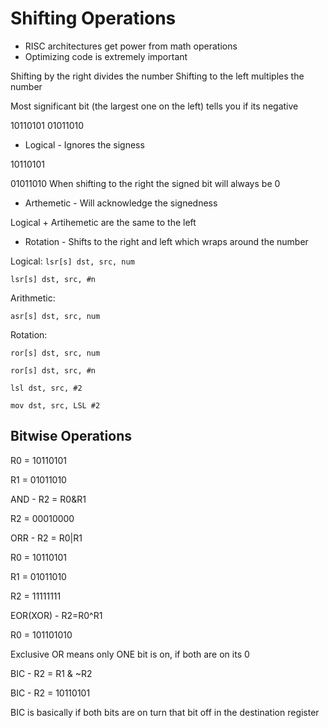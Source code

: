 # Shifting Operations

- RISC architectures get power from math operations
- Optimizing code is extremely important

Shifting by the right divides the number
Shifting to the left multiples the number

Most significant bit (the largest one on the left) tells you if its negative

10110101
01011010

- Logical - Ignores the signess

10110101

01011010
When shifting to the right the signed bit will always be 0

- Arthemetic - Will acknowledge the signedness

Logical + Artihemetic are the same to the left

- Rotation - Shifts to the right and left which wraps around the number

Logical:
`lsr[s] dst, src, num`

`lsr[s] dst, src, #n`

Arithmetic:

`asr[s] dst, src, num`

Rotation:

`ror[s] dst, src, num`

`ror[s] dst, src, #n`

`lsl dst, src, #2`

`mov dst, src, LSL #2`

## Bitwise Operations

R0 = 10110101

R1 = 01011010

AND - R2 = R0&R1

R2 = 00010000

ORR - R2 = R0|R1

R0 = 10110101

R1 = 01011010

R2 = 11111111

EOR(XOR) - R2=R0^R1

R0 = 101101010

Exclusive OR means only ONE bit is on, if both are on its 0

BIC - R2 = R1 & ~R2

BIC - R2 = 10110101

BIC is basically if both bits are on turn that bit off in the destination register
